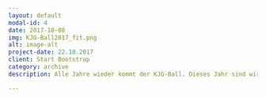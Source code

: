 ```yaml
---
layout: default
modal-id: 4
date: 2017-10-08
img: KJG-Ball2017_fit.png
alt: image-alt
project-date: 22.10.2017
client: Start Bootstrap
category: archive
description: Alle Jahre wieder kommt der KJG-Ball. Dieses Jahr sind wir nur zu dritt vertreten aber wir freuen uns trotzdem wahnsinnig auf den Abend. Dieses Jahr sind wir zu Gast in Hagen. Wir hatten einen schönen Abend!

---
```


